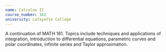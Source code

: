 ```yaml
---
name: Calculus II
course_number: 162
university: Lafayette College
---
```


A continuation of MATH 161. Topics include techniques and applications of integration, introduction to differential equations, parametric curves and polar coordinates, infinite series and Taylor approximation.


